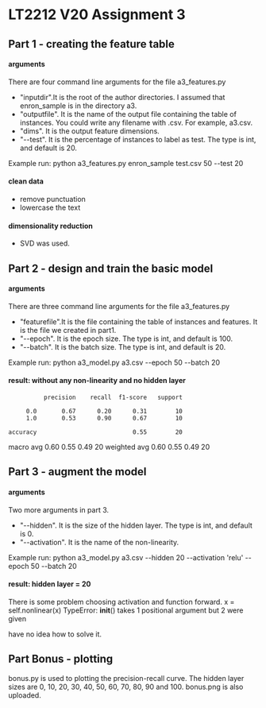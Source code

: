 # LT2212 V20 Assignment 3
## Part 1 - creating the feature table
#### arguments
There are four command line arguments for the file a3_features.py
- "inputdir".It is the root of the author directories. I assumed that enron_sample is in the directory a3.
- "outputfile". It is the name of the output file containing the table of instances. You could write any filename with .csv. For example, a3.csv.
- "dims". It is the output feature dimensions.
- "--test". It is the percentage of instances to label as test. The type is int, and default is 20.

Example run: python a3_features.py enron_sample test.csv 50 --test 20
#### clean data
- remove punctuation
- lowercase the text
#### dimensionality reduction
- SVD was used.
## Part 2 - design and train the basic model
#### arguments
There are three command line arguments for the file a3_features.py
- "featurefile".It is the file containing the table of instances and features. It is the file we created in part1.
- "--epoch". It is the epoch size. The type is int, and default is 100.
- "--batch". It is the batch size. The type is int, and default is 20.

Example run: python a3_model.py a3.csv --epoch 50 --batch 20
#### result: without any non-linearity and no hidden layer
              precision    recall  f1-score   support

         0.0       0.67      0.20      0.31        10
         1.0       0.53      0.90      0.67        10

    accuracy                           0.55        20
   macro avg       0.60      0.55      0.49        20
weighted avg       0.60      0.55      0.49        20
## Part 3 - augment the model
#### arguments
Two more arguments in part 3.
- "--hidden". It is the size of the hidden layer. The type is int, and default is 0.
- "--activation". It is the name of the non-linearity.

Example run: python a3_model.py a3.csv --hidden 20 --activation 'relu' --epoch 50 --batch 20
#### result: hidden layer = 20
There is some problem choosing activation and function forward.
    x = self.nonlinear(x)
TypeError: __init__() takes 1 positional argument but 2 were given

have no idea how to solve it.
## Part Bonus - plotting
bonus.py is used to plotting the precision-recall curve.
The hidden layer sizes are 0, 10, 20, 30, 40, 50, 60, 70, 80, 90 and 100.
bonus.png is also uploaded.
